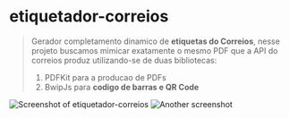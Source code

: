 # etiquetador-correios

> Gerador completamento dinamico de **etiquetas do Correios**, nesse projeto buscamos mimicar exatamente o mesmo PDF que a API do correios produz utilizando-se de duas bibliotecas:
> 1. PDFKit para a producao de PDFs
> 2. BwipJs para **codigo de barras e QR Code**

![Screenshot of etiquetador-correios](https://beeimg.com/images/i48543337921.png)
![Another screenshot](https://beeimg.com/images/r63492071253.png)
